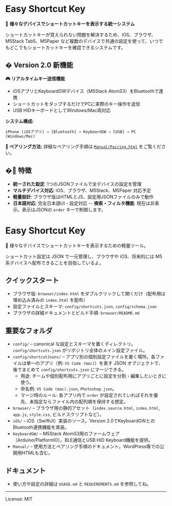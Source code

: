 # Easy Shortcut Key

🔧 **様々なデバイスでショートカットキーを表示する統一システム**

ショートカットキーが覚えられない問題を解決するため、iOS、ブラウザ、M5Stack Tab5、M5Paper など複数のデバイスで共通の設定を使って、いつでもどこでもショートカットキーを確認できるシステムです。

## � Version 2.0 新機能

**🎮 リアルタイムキー送信機能**
- iOSアプリとKeyboardGWデバイス（M5Stack AtomS3）をBluetoothで連携
- ショートカットをタップするだけでPCに実際のキー操作を送信
- USB HIDキーボードとしてWindows/Mac両対応

**システム構成:**
```
iPhone (iOSアプリ) → [Bluetooth] → KeyboardGW → [USB] → PC (Windows/Mac)
```

**🔗 ペアリング方法:**
詳細なペアリング手順は [`Manual/Pairing.html`](Manual/Pairing.html) をご覧ください。

## �🎯 特徴

- **統一された設定**: 1つのJSONファイルで全デバイスの設定を管理
- **マルチデバイス対応**: iOS、ブラウザ、M5Stack、M5Paper 対応予定
- **軽量設計**: ブラウザ版はHTMLとJS、設定用JSONファイルのみで動作
- **日本語対応**: 完全日本語UI・設定対応
-- **検索・フィルタ機能**: 現在は非表示。表示はJSONの `order` キーで制御します。

# Easy Shortcut Key

🔧 様々なデバイスでショートカットキーを表示するための軽量ツール。

ショートカット設定は JSON で一元管理し、ブラウザや iOS、将来的には M5 系デバイスへ配布できることを目指しているよ。

## クイックスタート

- ブラウザ版: `browser/index.html` をダブルクリックして開くだけ（配布用は埋め込み済みの `index.html` を配布）
- 設定ファイルとスキーマ: `config/shortcuts.json`, `config/schema.json`
- ブラウザの詳細ドキュメントとビルド手順: `browser/README.md`

## 重要なフォルダ

- `config/` – canonical な設定とスキーマを置くディレクトリ。`config/shortcuts.json` がリポジトリ全体のメイン設定ファイル。
- `config/shortcutJsons/` – アプリ別の個別設定ファイルを置く場所。各ファイルは単一のアプリ（例: `VS Code (mac)`）を表す JSON オブジェクトで、後でまとめて `config/shortcuts.json` にマージできる。
   - 用途: チームや個別配布用にアプリごとに設定を分割・編集したいときに使う。
   - 命名例: `VS Code (mac).json`, `Photoshop.json`。
   - マージ時のルール: 各アプリ内で `order` が設定されていればそれを優先、未指定ならファイル内の配列順を保持する想定。
- `browser/` – ブラウザ用の静的アセット（`index.source.html`, `index.html`, `app.js`, `style.css`, ビルドスクリプトなど）。
- `iOS/` – iOS（SwiftUI）実装のソース。Version 2.0でKeyboardGWとのBluetooth連携機能を実装。
- `KeyboardGW/` – M5Stack AtomS3用のファームウェア（Arduino/PlatformIO）。BLE通信とUSB HID Keyboard機能を提供。
- `Manual/` – 使用方法とペアリング手順のドキュメント。WordPress等での公開用HTMLも含む。

## ドキュメント

- 使い方や設定の詳細は `USAGE.md` と `REQUIREMENTS.md` を参照してね。

---

License: MIT
